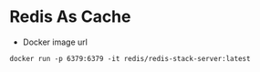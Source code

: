 # Redis As Cache

* Docker image url
```
docker run -p 6379:6379 -it redis/redis-stack-server:latest
```